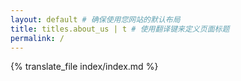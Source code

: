 ```yaml
---
layout: default # 确保使用您网站的默认布局
title: titles.about_us | t # 使用翻译键来定义页面标题
permalink: /
---
```


{% translate_file index/index.md %} 